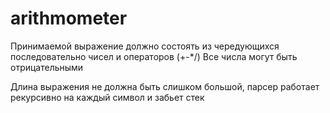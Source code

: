 # arithmometer

Принимаемой выражение должно состоять из чередующихся последовательно чисел и операторов (+-*/)
Все числа могут быть отрицательными

Длина выражения не должна быть слишком большой, парсер работает рекурсивно на каждый символ и забьет стек